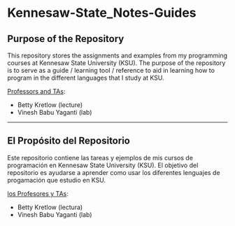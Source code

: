 # Kennesaw-State_Notes-Guides

## Purpose of the Repository
  This repository stores the assignments and examples from my programming courses at Kennesaw State University (KSU).
  The purpose of the repository is to serve as a guide / learning tool / reference to aid in learning how to program in the different languages that I study at KSU.

<ins>Professors and TAs</ins>:
- Betty Kretlow (lecture)
- Vinesh Babu Yaganti (lab)


---


## El Propósito del Repositorio
  Este repositorio contiene las tareas y ejemplos de mis cursos de programación en Kennesaw State University (KSU).
  El objetivo del repositorio es ayudarse a aprender como usar los diferentes lenguajes de progamación que estudio en KSU.

<ins>los Profesores y TAs</ins>:
- Betty Kretlow (lectura)
- Vinesh Babu Yaganti (lab)
